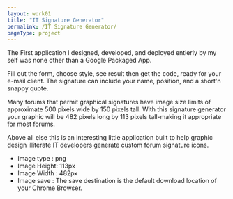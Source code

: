 ```yaml
---
layout: work01
title: "IT Signature Generator"
permalink: /IT Signature Generator/
pageType: project
---
```




The First application I designed, developed, and deployed entierly by my self was none other than a Google Packaged App.

Fill out the form, choose style, see result then get the code, ready for your e-mail client.
The signature can include your name, position, and a short'n snappy quote.

Many forums that permit graphical signatures have image size limits of approximate 500 pixels wide by 150 pixels tall. With this signature generator your graphic will be 482 pixels long by 113 pixels tall-making it appropriate for most forums.


Above all else this is an interesting little application built to help graphic design illiterate IT developers  generate custom forum signature icons.

- Image type	: png
- Image Height: 113px
- Image Width	: 482px
- Image save	: The save destination is the default download location of your Chrome Browser.


